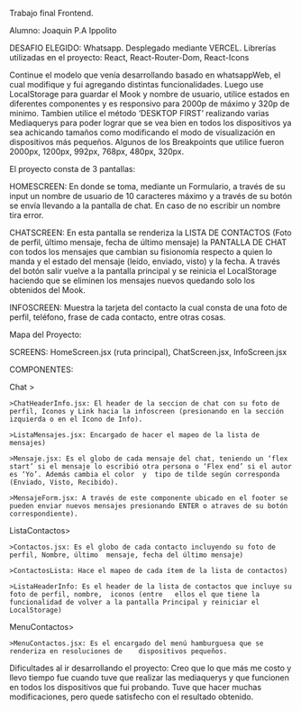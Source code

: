 Trabajo final Frontend.	

Alumno: Joaquin P.A Ippolito


DESAFIO ELEGIDO: Whatsapp. Desplegado mediante VERCEL.
Librerías utilizadas en el proyecto: React, React-Router-Dom, React-Icons

Continue el modelo que venía desarrollando basado en whatsappWeb, el cual modifique y fui agregando distintas funcionalidades. 
Luego use LocalStorage para guardar el Mook y nombre de usuario, utilice estados en diferentes componentes y es responsivo para 2000p de máximo y 320p de minimo. 
Tambien utilice el método ‘DESKTOP FIRST’ realizando varias Mediaquerys para poder lograr que se vea bien en todos los dispositivos ya sea achicando tamaños como modificando el modo de visualización en dispositivos más pequeños. Algunos de los Breakpoints que utilice fueron 2000px, 1200px, 992px, 768px, 480px, 320px.

El proyecto consta de 3 pantallas:

HOMESCREEN: En donde se toma, mediante un Formulario, a través de su input un nombre de usuario de 10 caracteres máximo y a través de su botón se envía llevando a la pantalla de chat. En caso de no escribir un nombre tira error.

CHATSCREEN: En esta pantalla se renderiza la LISTA DE CONTACTOS (Foto de perfil, último mensaje, fecha de último mensaje) la PANTALLA DE CHAT con todos los mensajes que cambian su fisionomía respecto a quien lo manda y el estado del mensaje (leído, enviado, visto) y la fecha.
A través del botón salir vuelve a la pantalla principal y se reinicia el LocalStorage haciendo que se eliminen los mensajes nuevos quedando solo los obtenidos del Mook.

INFOSCREEN: Muestra la tarjeta del contacto la cual consta de una foto de perfil, teléfono, frase de cada contacto, entre otras cosas.


Mapa del Proyecto:

SCREENS: HomeScreen.jsx (ruta principal), ChatScreen.jsx, InfoScreen.jsx

COMPONENTES: 

Chat >

    >ChatHeaderInfo.jsx: El header de la seccion de chat con su foto de perfil, Iconos y Link hacia la infoscreen (presionando en la sección izquierda o en el Icono de Info). 

	>ListaMensajes.jsx: Encargado de hacer el mapeo de la lista de mensajes)

	>Mensaje.jsx: Es el globo de cada mensaje del chat, teniendo un ‘flex start’ si el mensaje lo escribió otra persona o ‘Flex end’ si el autor es ‘Yo’. Además cambia el color  y  tipo de tilde según corresponda (Enviado, Visto, Recibido).

	>MensajeForm.jsx: A través de este componente ubicado en el footer se pueden enviar nuevos mensajes presionando ENTER o atraves de su botón correspondiente).

ListaContactos>

    >Contactos.jsx: Es el globo de cada contacto incluyendo su foto de perfil, Nombre, último  mensaje, fecha del último mensaje)

	>ContactosLista: Hace el mapeo de cada ítem de la lista de contactos)

	>ListaHeaderInfo: Es el header de la lista de contactos que incluye su foto de perfil, nombre,  iconos (entre 	ellos el que tiene la funcionalidad de volver a la pantalla Principal y reiniciar el LocalStorage)

MenuContactos>

	>MenuContactos.jsx: Es el encargado del menú hamburguesa que se renderiza en resoluciones de 	dispositivos pequeños. 
	
    
Dificultades al ir desarrollando el proyecto: Creo que lo que más me costo y llevo tiempo fue cuando tuve que realizar las mediaquerys y que funcionen en todos los dispositivos que fui probando. Tuve que hacer muchas modificaciones, pero quede satisfecho con el resultado obtenido.
